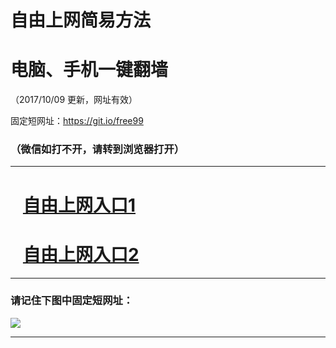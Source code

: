 ﻿# 自由上网简易方法

# 电脑、手机一键翻墙

（2017/10/09 更新，网址有效）

固定短网址：https://git.io/free99

### （微信如打不开，请转到浏览器打开）


***





# &nbsp;&nbsp; <a href="http://ft1432412134.fwq-tz-1001.info/fwqtz01.html?t=100900124456 " target="_blank">自由上网入口1</a>
# &nbsp;&nbsp; <a href="http://ft3149624517.fwq-tz-1002.info/fwqtz02.html?t=10090015526 " target="_blank">自由上网入口2</a>
***

### 请记住下图中固定短网址：

<img src="https://s3-us-west-2.amazonaws.com/fwq-1001/yjfq-20170905okok.png" /> 


***

